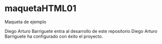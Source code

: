 # maquetaHTML01
Maqueta de ejemplo

Diego Arturo Barriguete entra al desarrollo de este repositorio
Diego Arturo Barriguete ha configurado con éxito el proyecto.